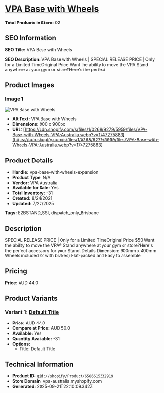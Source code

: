 # [VPA Base with Wheels](https://vpa-australia.myshopify.com/products/vpa-base-with-wheels-expansion)

**Total Products in Store:** 92

## SEO Information

**SEO Title:** VPA Base with Wheels

**SEO Description:** VPA Base with Wheels | SPECIAL RELEASE PRICE | Only for a Limited TimeOriginal Price Want the ability to move the VPA Stand anywhere at your gym or store?Here\'s the perfect

## Product Images

### Image 1
![VPA Base with Wheels](https://cdn.shopify.com/s/files/1/0268/9279/5959/files/VPA-Base-with-Wheels-VPA-Australia.webp?v=1747275883)

- **Alt Text:** VPA Base with Wheels
- **Dimensions:** 900 x 900px
- **URL:** [https://cdn.shopify.com/s/files/1/0268/9279/5959/files/VPA-Base-with-Wheels-VPA-Australia.webp?v=1747275883](https://cdn.shopify.com/s/files/1/0268/9279/5959/files/VPA-Base-with-Wheels-VPA-Australia.webp?v=1747275883)

## Product Details

- **Handle:** vpa-base-with-wheels-expansion
- **Product Type:** N/A
- **Vendor:** VPA Australia
- **Available for Sale:** Yes
- **Total Inventory:** -31
- **Created:** 8/24/2021
- **Updated:** 7/22/2025

**Tags:** B2BSTAND_SSI, dispatch_only_Brisbane

## Description

SPECIAL RELEASE PRICE | Only for a Limited TimeOriginal Price $50 Want the ability to move the VPA® Stand anywhere at your gym or store?Here's the perfect accessory for your Stand. Details Dimension: 900mm x 400mm Wheels included (2 with brakes) Flat-packed and Easy to assemble

## Pricing

**Price:** AUD 44.0

## Product Variants

### Variant 1: [Default Title](https://vpa-australia.myshopify.com/products/vpa-base-with-wheels-expansion)

- **Price:** AUD 44.0
- **Compare at Price:** AUD 50.0
- **Available:** Yes
- **Quantity Available:** -31
- **Options:**
  - Title: Default Title

## Technical Information

- **Product ID:** `gid://shopify/Product/6586615332919`
- **Store Domain:** vpa-australia.myshopify.com
- **Generated:** 2025-09-21T22:10:09.342Z

